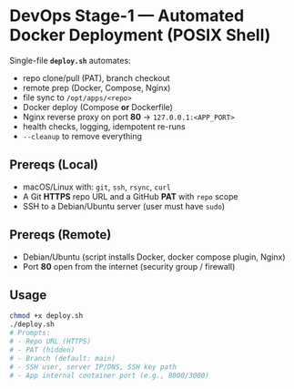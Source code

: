 # DevOps Stage-1 — Automated Docker Deployment (POSIX Shell)

Single-file **`deploy.sh`** automates:
- repo clone/pull (PAT), branch checkout
- remote prep (Docker, Compose, Nginx)
- file sync to `/opt/apps/<repo>`
- Docker deploy (Compose **or** Dockerfile)
- Nginx reverse proxy on port **80** → `127.0.0.1:<APP_PORT>`
- health checks, logging, idempotent re-runs
- `--cleanup` to remove everything

## Prereqs (Local)
- macOS/Linux with: `git`, `ssh`, `rsync`, `curl`
- A Git **HTTPS** repo URL and a GitHub **PAT** with `repo` scope
- SSH to a Debian/Ubuntu server (user must have `sudo`)

## Prereqs (Remote)
- Debian/Ubuntu (script installs Docker, docker compose plugin, Nginx)
- Port **80** open from the internet (security group / firewall)

## Usage
```bash
chmod +x deploy.sh
./deploy.sh
# Prompts:
# - Repo URL (HTTPS)
# - PAT (hidden)
# - Branch (default: main)
# - SSH user, server IP/DNS, SSH key path
# - App internal container port (e.g., 8000/3000)

